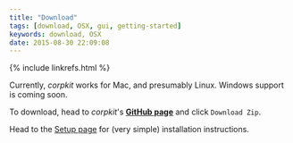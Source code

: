 ```yaml
---
title: "Download"
tags: [download, OSX, gui, getting-started]
keywords: download, OSX
date: 2015-08-30 22:09:08
---
```

{% include linkrefs.html %}

Currently, *corpkit* works for Mac, and presumably Linux. Windows support is coming soon.

To download, head to *corpkit*'s [**GitHub page**](https://github.com/interrogator/corpkit) and click `Download Zip`. 

Head to the [Setup page](doc/setup.html) for (very simple) installation instructions.